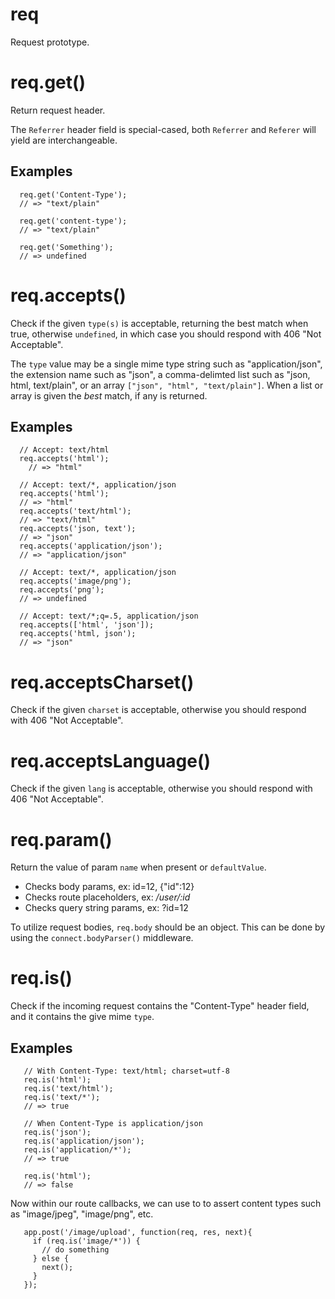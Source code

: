 
# req

  Request prototype.

# req.get()

  Return request header.
  
  The `Referrer` header field is special-cased,
  both `Referrer` and `Referer` will yield are
  interchangeable.
  
  ## Examples
  
      req.get('Content-Type');
      // => "text/plain"
      
      req.get('content-type');
      // => "text/plain"
        
      req.get('Something');
      // => undefined

# req.accepts()

  Check if the given `type(s)` is acceptable, returning
  the best match when true, otherwise `undefined`, in which
  case you should respond with 406 "Not Acceptable".
  
  The `type` value may be a single mime type string
  such as "application/json", the extension name
  such as "json", a comma-delimted list such as "json, html, text/plain",
  or an array `["json", "html", "text/plain"]`. When a list
  or array is given the _best_ match, if any is returned.
  
  ## Examples
  
      // Accept: text/html
      req.accepts('html');
        // => "html"
  
      // Accept: text/*, application/json
      req.accepts('html');
      // => "html"
      req.accepts('text/html');
      // => "text/html"
      req.accepts('json, text');
      // => "json"
      req.accepts('application/json');
      // => "application/json"
  
      // Accept: text/*, application/json
      req.accepts('image/png');
      req.accepts('png');
      // => undefined
  
      // Accept: text/*;q=.5, application/json
      req.accepts(['html', 'json']);
      req.accepts('html, json');
      // => "json"

# req.acceptsCharset()

  Check if the given `charset` is acceptable,
  otherwise you should respond with 406 "Not Acceptable".

# req.acceptsLanguage()

  Check if the given `lang` is acceptable,
  otherwise you should respond with 406 "Not Acceptable".

# req.param()

  Return the value of param `name` when present or `defaultValue`.
  
   - Checks body params, ex: id=12, {"id":12}
   - Checks route placeholders, ex: _/user/:id_
   - Checks query string params, ex: ?id=12
  
  To utilize request bodies, `req.body`
  should be an object. This can be done by using
  the `connect.bodyParser()` middleware.

# req.is()

  Check if the incoming request contains the "Content-Type" 
  header field, and it contains the give mime `type`.
  
  ## Examples
  
       // With Content-Type: text/html; charset=utf-8
       req.is('html');
       req.is('text/html');
       req.is('text/*');
       // => true
      
       // When Content-Type is application/json
       req.is('json');
       req.is('application/json');
       req.is('application/*');
       // => true
      
       req.is('html');
       // => false
  
   Now within our route callbacks, we can use to to assert content types
   such as "image/jpeg", "image/png", etc.
  
       app.post('/image/upload', function(req, res, next){
         if (req.is('image/*')) {
           // do something
         } else {
           next();
         }
       });

